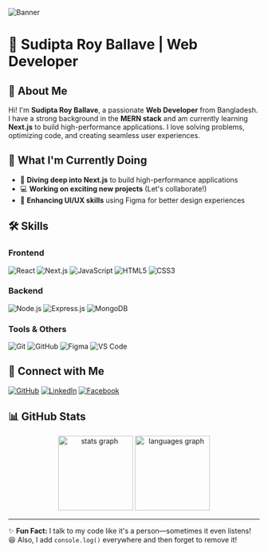 
![Banner](https://i.ibb.co.com/tT3c1S42/Banner.png)

# 🌟 Sudipta Roy Ballave | Web Developer

## 👋 About Me
Hi! I'm **Sudipta Roy Ballave**, a passionate **Web Developer** from Bangladesh. I have a strong background in the **MERN stack** and am currently learning **Next.js** to build high-performance applications. I love solving problems, optimizing code, and creating seamless user experiences.

## 🚀 What I'm Currently Doing
- 🚀 **Diving deep into Next.js** to build high-performance applications
- 💻 **Working on exciting new projects** (Let's collaborate!)
- 🎨 **Enhancing UI/UX skills** using Figma for better design experiences

## 🛠 Skills

### **Frontend**
![React](https://img.shields.io/badge/React-61DAFB?style=for-the-badge&logo=react&logoColor=black)
![Next.js](https://img.shields.io/badge/Next.js-000000?style=for-the-badge&logo=nextdotjs&logoColor=white)
![JavaScript](https://img.shields.io/badge/JavaScript-F7DF1E?style=for-the-badge&logo=javascript&logoColor=black)
![HTML5](https://img.shields.io/badge/HTML5-E34F26?style=for-the-badge&logo=html5&logoColor=white)
![CSS3](https://img.shields.io/badge/CSS3-1572B6?style=for-the-badge&logo=css3&logoColor=white)

### **Backend**
![Node.js](https://img.shields.io/badge/Node.js-339933?style=for-the-badge&logo=nodedotjs&logoColor=white)
![Express.js](https://img.shields.io/badge/Express.js-000000?style=for-the-badge&logo=express&logoColor=white)
![MongoDB](https://img.shields.io/badge/MongoDB-47A248?style=for-the-badge&logo=mongodb&logoColor=white)

### **Tools & Others**
![Git](https://img.shields.io/badge/Git-F05032?style=for-the-badge&logo=git&logoColor=white)
![GitHub](https://img.shields.io/badge/GitHub-181717?style=for-the-badge&logo=github&logoColor=white)
![Figma](https://img.shields.io/badge/Figma-F24E1E?style=for-the-badge&logo=figma&logoColor=white)
![VS Code](https://img.shields.io/badge/VS_Code-007ACC?style=for-the-badge&logo=visualstudiocode&logoColor=white)

## 🔗 Connect with Me
[![GitHub](https://img.shields.io/badge/GitHub-181717?style=for-the-badge&logo=github&logoColor=white)](https://github.com/SudiptaRoyBallave)
[![LinkedIn](https://img.shields.io/badge/LinkedIn-0A66C2?style=for-the-badge&logo=linkedin&logoColor=white)](https://www.linkedin.com/in/sudipta-roy-ballave-4b9757259/)
[![Facebook](https://img.shields.io/badge/Facebook-1877F2?style=for-the-badge&logo=facebook&logoColor=white)](https://www.facebook.com/ballave.sudipta)

## 📊 GitHub Stats
<div align="center">
  <img src="https://github-readme-stats.vercel.app/api?username=SudiptaRoy05&hide_title=false&hide_rank=false&show_icons=true&include_all_commits=true&count_private=true&disable_animations=false&theme=dracula&locale=en&hide_border=false&order=1" height="150" alt="stats graph"  />
  <img src="https://github-readme-stats.vercel.app/api/top-langs?username=SudiptaRoy05&locale=en&hide_title=false&layout=compact&card_width=320&langs_count=5&theme=dracula&hide_border=false&order=2" height="150" alt="languages graph"  />
</div>

---

✨ **Fun Fact:** I talk to my code like it's a person—sometimes it even listens! 😆 Also, I add `console.log()` everywhere and then forget to remove it!
